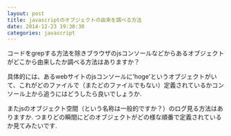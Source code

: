 ```yaml
---
layout: post
title: javascriptのオブジェクトの由来を調べる方法
date: 2014-12-23 19:30:30
categories: javascript
---
```

<!-- {% raw %} -->
<p>コードをgrepする方法を除きブラウザのjsコンソールなどからあるオブジェクトがどこから由来したか調べる方法はありますか？</p>

<p>具体的には、あるwebサイトのjsコンソールに'hoge'というオブジェクトがいて、これがどのファイルで（またどのファイルでもない）定義されているかコンソール上から追うにはどうしたら良いでしょうか.</p>

<p>またjsのオブジェクト空間（という名称は一般的ですか？）のログ見る方法はありますか. つまりどの瞬間にどのオブジェクトがどの様な順番で定義されているか見てみたいです.</p>
<!-- {% endraw %} -->
